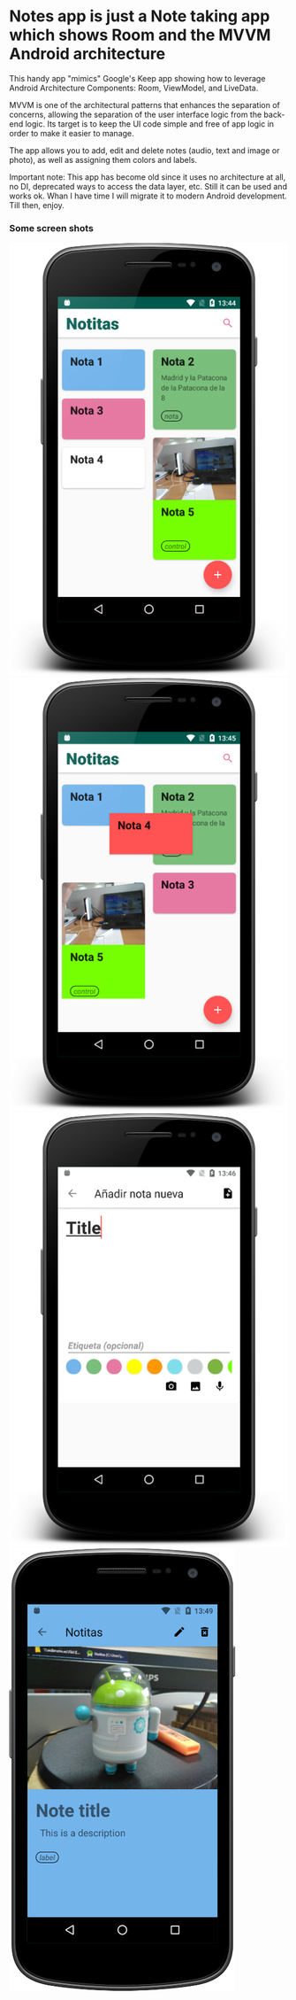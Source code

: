 # Notes app is just a Note taking app which shows Room and the MVVM Android architecture
This handy app "mimics" Google's Keep app showing how to leverage Android Architecture Components: Room, ViewModel, and LiveData.

MVVM is one of the architectural patterns that enhances the separation of concerns, allowing the separation of the user interface logic from the back-end logic. Its target is to keep the UI code simple and free of app logic in order to make it easier to manage.

The app allows you to add, edit and delete notes (audio, text and image or photo), as well as assigning them colors and labels.

Important note: This app has become old since it uses no architecture at all, no DI, deprecated ways to access the data layer, etc. 
Still it can be used and works ok. Whan I have time I will migrate it to modern Android development. Till then, enjoy.


### Some screen shots

![Screenshot 1](https://github.com/javimar/Notitas/blob/master/screenshots/screen1.png)
![Screenshot 2](https://github.com/javimar/Notitas/blob/master/screenshots/screen2.png)
![Screenshot 3](https://github.com/javimar/Notitas/blob/master/screenshots/screen3.png)
![Screenshot 4](https://github.com/javimar/Notitas/blob/master/screenshots/screen4.png)
